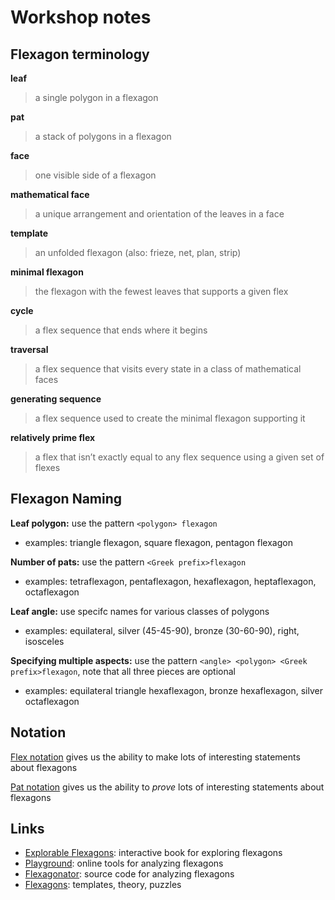 # Workshop notes

## Flexagon terminology

**leaf**

> a single polygon in a flexagon

**pat**

> a stack of polygons in a flexagon

**face**

> one visible side of a flexagon

**mathematical face**

> a unique arrangement and orientation of the leaves in a face

**template**

> an unfolded flexagon (also: frieze, net, plan, strip)

**minimal flexagon**

> the flexagon with the fewest leaves that supports a given flex

**cycle**

> a flex sequence that ends where it begins

**traversal**

> a flex sequence that visits every state in a class of mathematical faces

**generating sequence**

> a flex sequence used to create the minimal flexagon supporting it

**relatively prime flex**

> a flex that isn’t exactly equal to any flex sequence using a given set of flexes



## Flexagon Naming

**Leaf polygon:**  use the pattern `<polygon> flexagon`

* examples: triangle flexagon, square flexagon, pentagon flexagon

**Number of pats:**  use the pattern `<Greek prefix>flexagon`

* examples: tetraflexagon, pentaflexagon, hexaflexagon, heptaflexagon, octaflexagon

**Leaf angle:**  use specifc names for various classes of polygons

* examples: equilateral, silver (45-45-90), bronze (30-60-90), right, isosceles

**Specifying multiple aspects:**  use the pattern `<angle> <polygon> <Greek prefix>flexagon`,
note that all three pieces are optional

* examples: equilateral triangle hexaflexagon, bronze hexaflexagon, silver octaflexagon


## Notation

[Flex notation](https://github.com/loki3/flexagonator/blob/master/docs/flex-notation.md)
gives us the ability to make lots of interesting statements about flexagons

[Pat notation](https://github.com/loki3/flexagonator/blob/master/docs/pat-notation.md)
gives us the ability to *prove* lots of interesting statements about flexagons


## Links

* [Explorable Flexagons](http://loki3.com/flex/explore/): interactive book for exploring flexagons
* [Playground](http://loki3.com/flex/explore/playground.html): online tools for analyzing flexagons
* [Flexagonator](https://github.com/loki3/flexagonator): source code for analyzing flexagons
* [Flexagons](http://loki3.com/flex/): templates, theory, puzzles
